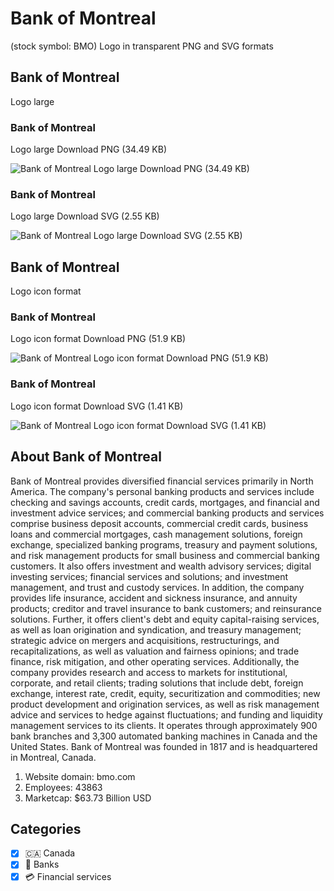 # Bank of Montreal
 (stock symbol: BMO) Logo in transparent PNG and SVG formats

## Bank of Montreal
 Logo large

### Bank of Montreal
 Logo large Download PNG (34.49 KB)

![Bank of Montreal
 Logo large Download PNG (34.49 KB)](/img/orig/BMO_BIG-bc70abb2.png)

### Bank of Montreal
 Logo large Download SVG (2.55 KB)

![Bank of Montreal
 Logo large Download SVG (2.55 KB)](/img/orig/BMO_BIG-ee2d002b.svg)

## Bank of Montreal
 Logo icon format

### Bank of Montreal
 Logo icon format Download PNG (51.9 KB)

![Bank of Montreal
 Logo icon format Download PNG (51.9 KB)](/img/orig/BMO-20802943.png)

### Bank of Montreal
 Logo icon format Download SVG (1.41 KB)

![Bank of Montreal
 Logo icon format Download SVG (1.41 KB)](/img/orig/BMO-6e158772.svg)

## About Bank of Montreal


Bank of Montreal provides diversified financial services primarily in North America. The company's personal banking products and services include checking and savings accounts, credit cards, mortgages, and financial and investment advice services; and commercial banking products and services comprise business deposit accounts, commercial credit cards, business loans and commercial mortgages, cash management solutions, foreign exchange, specialized banking programs, treasury and payment solutions, and risk management products for small business and commercial banking customers. It also offers investment and wealth advisory services; digital investing services; financial services and solutions; and investment management, and trust and custody services. In addition, the company provides life insurance, accident and sickness insurance, and annuity products; creditor and travel insurance to bank customers; and reinsurance solutions. Further, it offers client's debt and equity capital-raising services, as well as loan origination and syndication, and treasury management; strategic advice on mergers and acquisitions, restructurings, and recapitalizations, as well as valuation and fairness opinions; and trade finance, risk mitigation, and other operating services. Additionally, the company provides research and access to markets for institutional, corporate, and retail clients; trading solutions that include debt, foreign exchange, interest rate, credit, equity, securitization and commodities; new product development and origination services, as well as risk management advice and services to hedge against fluctuations; and funding and liquidity management services to its clients. It operates through approximately 900 bank branches and 3,300 automated banking machines in Canada and the United States. Bank of Montreal was founded in 1817 and is headquartered in Montreal, Canada.

1. Website domain: bmo.com
2. Employees: 43863
3. Marketcap: $63.73 Billion USD


## Categories
- [x] 🇨🇦 Canada
- [x] 🏦 Banks
- [x] 💳 Financial services

